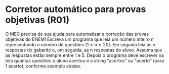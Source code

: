 # Corretor automático para provas objetivas (R01) #

​O MEC precisa de sua ajuda para automatizar a correção das provas objetivas do ENEM! Escreva um programa que leia um número inteiro n representando o número de questões (1 ≤ n ≤ 20). Em seguida leia as n respostas do gabarito e, em seguida, as n respostas do aluno. Assuma que as respostas estão sempre entre 1 e 5. Depois o programa deve escrever na tela quantas questões o aluno acertou e a string “acertos” ou “acerto” (para 1 acerto), conforme exemplo abaixo.


